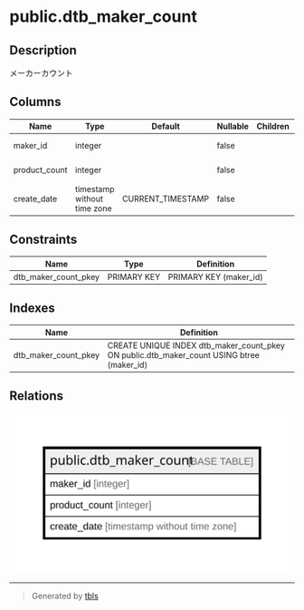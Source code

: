 # public.dtb_maker_count

## Description

メーカーカウント

## Columns

| Name | Type | Default | Nullable | Children | Parents | Comment |
| ---- | ---- | ------- | -------- | -------- | ------- | ------- |
| maker_id | integer |  | false |  |  | メーカーID |
| product_count | integer |  | false |  |  | 登録商品数 |
| create_date | timestamp without time zone | CURRENT_TIMESTAMP | false |  |  | 作成日時 |

## Constraints

| Name | Type | Definition |
| ---- | ---- | ---------- |
| dtb_maker_count_pkey | PRIMARY KEY | PRIMARY KEY (maker_id) |

## Indexes

| Name | Definition |
| ---- | ---------- |
| dtb_maker_count_pkey | CREATE UNIQUE INDEX dtb_maker_count_pkey ON public.dtb_maker_count USING btree (maker_id) |

## Relations

![er](public.dtb_maker_count.svg)

---

> Generated by [tbls](https://github.com/k1LoW/tbls)
